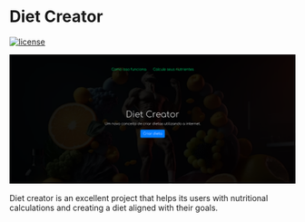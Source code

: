 <h1>Diet Creator</h1>

[![license](https://img.shields.io/github/license/liangliangyy/djangoblog.svg)](LICENSE)  

<img src="img/diet.png">

Diet creator is an excellent project that helps its users with nutritional calculations and creating a diet aligned with their goals.

